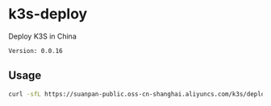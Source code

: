 # k3s-deploy
Deploy K3S in China

`Version: 0.0.16`

## Usage
``` bash
curl -sfL https://suanpan-public.oss-cn-shanghai.aliyuncs.com/k3s/deploy.sh | sh -
```

